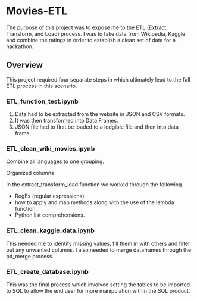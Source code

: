 # Movies-ETL
The purpose of this project was to expose me to the ETL (Extract, Transform, and Load) process.  I was to take data from Wikipedia, Kaggle and combine the ratings in order to establish a clean set of data for a hackathon.

## Overview
This project required four separate steps in which ultimately lead to the full ETL process in this scenario.  

### ETL_function_test.ipynb
1. Data had to be extracted from the website in JSON and CSV formats.
2. It was then transformed into Data Frames.
3. JSON file had to first be loaded to a ledgible file and then into data frame.

### ETL_clean_wiki_movies.ipynb
Combine all languages to one grouping.

Organized columns

In the extract_transform_load function we worked through the following.  
- RegEx (regular expressions)
- how to apply and map methods along with the use of the lambda function.
- Python list comprehensions.

### ETL_clean_kaggle_data.ipynb

This needed me to identify missing values, fill them in with others and filter out any unwanted columns.
I also needed to merge dataframes through the pd_merge process.


### ETL_create_database.ipynb
This was the final process which involved setting the tables to be imported to SQL to allow the end user for more manipulation within the SQL product.
